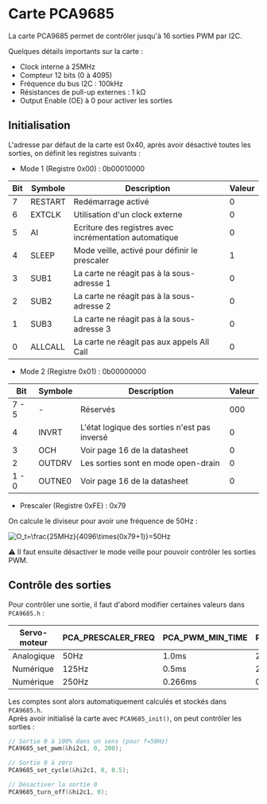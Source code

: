 # Carte PCA9685

La carte PCA9685 permet de contrôler jusqu'à 16 sorties PWM par I2C.<br>

Quelques détails importants sur la carte :
- Clock interne à 25MHz
- Compteur 12 bits (0 à 4095)
- Fréquence du bus I2C : 100kHz
- Résistances de pull-up externes : 1 kΩ
- Output Enable (OE) à 0 pour activer les sorties

## Initialisation

L'adresse par défaut de la carte est 0x40, après avoir désactivé toutes les sorties, on définit les registres suivants :

- Mode 1 (Registre 0x00) : 0b00010000

| Bit | Symbole | Description                                            | Valeur |
|-----|---------|--------------------------------------------------------|--------|
| 7   | RESTART | Redémarrage activé                                     | 0      |
| 6   | EXTCLK  | Utilisation d'un clock externe                         | 0      |
| 5   | AI      | Ecriture des registres avec incrémentation automatique | 0      |
| 4   | SLEEP   | Mode veille, activé pour définir le prescaler          | 1      |
| 3   | SUB1    | La carte ne réagit pas à la sous-adresse 1             | 0      |
| 2   | SUB2    | La carte ne réagit pas à la sous-adresse 2             | 0      |
| 1   | SUB3    | La carte ne réagit pas à la sous-adresse 3             | 0      |
| 0   | ALLCALL | La carte ne réagit pas aux appels All Call             | 0      |

- Mode 2 (Registre 0x01) : 0b00000000

| Bit   | Symbole | Description                                  | Valeur |
|-------|---------|----------------------------------------------|--------|
| 7 - 5 | -       | Réservés                                     | 000    |
| 4     | INVRT   | L'état logique des sorties n'est pas inversé | 0      |
| 3     | OCH     | Voir page 16 de la datasheet                 | 0      |
| 2     | OUTDRV  | Les sorties sont en mode open-drain          | 0      |
| 1 - 0 | OUTNE0  | Voir page 16 de la datasheet                 | 0      |

- Prescaler (Registre 0xFE) : 0x79

On calcule le diviseur pour avoir une fréquence de 50Hz :

<img src="https://latex.codecogs.com/gif.latex?D=\frac{25MHz}{4096\times0x79}-1=50Hz" title="O_t=\frac{25MHz}{4096\times(0x79+1)}=50Hz" />

⚠️ Il faut ensuite désactiver le mode veille pour pouvoir contrôler les sorties PWM.

## Contrôle des sorties

Pour contrôler une sortie, il faut d'abord modifier certaines valeurs dans `PCA9685.h` :

| Servo-moteur | PCA_PRESCALER_FREQ | PCA_PWM_MIN_TIME | PCA_PWM_MAX_TIME |
|--------------|--------------------|------------------|------------------|
| Analogique   | 50Hz               | 1.0ms            | 2.0ms            |
| Numérique    | 125Hz              | 0.5ms            | 2.5ms            |
| Numérique    | 250Hz              | 0.266ms          | 0.533ms          |

Les comptes sont alors automatiquement calculés et stockés dans `PCA9685.h`.<br>
Après avoir initialisé la carte avec `PCA9685_init()`, on peut contrôler les sorties :

```c
// Sortie 0 à 100% dans un sens (pour f=50Hz)
PCA9685_set_pwm(&hi2c1, 0, 200);

// Sortie 0 à zéro
PCA9685_set_cycle(&hi2c1, 0, 0.5);

// Désactiver la sortie 0
PCA9685_turn_off(&hi2c1, 0);
```